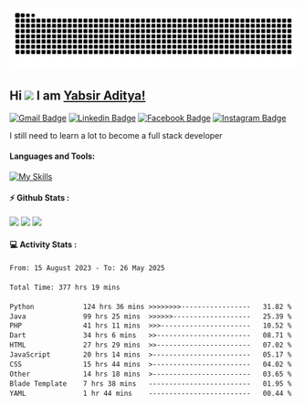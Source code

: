 <img src="https://raw.githubusercontent.com/yabsiraditya/yabsiraditya/output/snake.svg" alt="Snake animation" />


## Hi <img width="35em" src="https://i.giphy.com/media/w1OBpBd7kJqHrJnJ13/giphy.webp" width="40" /> I am [Yabsir Aditya!](https://github.com/yabsiraditya/)
    
[![Gmail Badge](https://img.shields.io/badge/-Email-EA4335?style=flat-square&logo=gmail&logoColor=white)](mailto:yabsir.aditya@gmail.com)
[![Linkedin Badge](https://img.shields.io/badge/-LinkedIn-0e76a8?style=flat-square&logo=Linkedin&logoColor=white)](https://www.linkedin.com/in/yabsiraditya/)
[![Facebook Badge](https://img.shields.io/badge/-Facebook-3b5998?style=flat-square&logo=Facebook&logoColor=white)](https://www.facebook.com/yabsir.aditya/)
[![Instagram Badge](https://img.shields.io/badge/-Instagram-e4405f?style=flat-square&logo=Instagram&logoColor=white)](https://instagram.com/yabsir.y/)

I still need to learn a lot to become a full stack developer

#### Languages and Tools:

[![My Skills](https://skillicons.dev/icons?i=html,css,js,php,laravel,java,tailwind,bootstrap,figma)](https://skillicons.dev)

#### ⚡ Github Stats :
<div>
    <img height="180em" src="https://github-readme-stats-eight-theta.vercel.app/api?username=yabsiraditya&show_icons=true&theme=vue&include_all_commits=true&count_private=true" />
    <img height="180em" src="https://github-readme-stats.vercel.app/api/top-langs/?username=yabsiraditya&layout=compact&langs_count=8&theme=vue" />
    <img height="180em" src="https://streak-stats.demolab.com?user=yabsiraditya&theme=vue" />
</div>



#### 💻 Activity Stats :
<!--START_SECTION:waka-->

```txt
From: 15 August 2023 - To: 26 May 2025

Total Time: 377 hrs 19 mins

Python            124 hrs 36 mins >>>>>>>>-----------------   31.82 %
Java              99 hrs 25 mins  >>>>>>-------------------   25.39 %
PHP               41 hrs 11 mins  >>>----------------------   10.52 %
Dart              34 hrs 6 mins   >>-----------------------   08.71 %
HTML              27 hrs 29 mins  >>-----------------------   07.02 %
JavaScript        20 hrs 14 mins  >------------------------   05.17 %
CSS               15 hrs 44 mins  >------------------------   04.02 %
Other             14 hrs 18 mins  >------------------------   03.65 %
Blade Template    7 hrs 38 mins   -------------------------   01.95 %
YAML              1 hr 44 mins    -------------------------   00.44 %
```

<!--END_SECTION:waka-->
